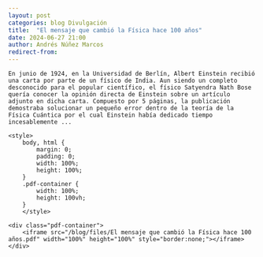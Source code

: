 ```yaml
---
layout: post
categories: blog Divulgación
title:  "El mensaje que cambió la Física hace 100 años"
date: 2024-06-27 21:00
author: Andrés Núñez Marcos
redirect-from:
---
```


    En junio de 1924, en la Universidad de Berlín, Albert Einstein recibió una carta por parte de un físico de India. Aun siendo un completo desconocido para el popular científico, el físico Satyendra Nath Bose quería conocer la opinión directa de Einstein sobre un artículo adjunto en dicha carta. Compuesto por 5 páginas, la publicación demostraba solucionar un pequeño error dentro de la teoría de la Física Cuántica por el cual Einstein había dedicado tiempo incesablemente ... 

    <style>
        body, html {
            margin: 0;
            padding: 0;
            width: 100%;
            height: 100%;
        }
        .pdf-container {
            width: 100%;
            height: 100vh;
        }
        </style>
        
    <div class="pdf-container">
        <iframe src="/blog/files/El mensaje que cambió la Física hace 100 años.pdf" width="100%" height="100%" style="border:none;"></iframe>
    </div>
